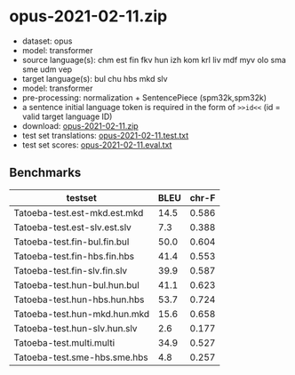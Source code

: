 # opus-2021-02-11.zip

* dataset: opus
* model: transformer
* source language(s): chm est fin fkv hun izh kom krl liv mdf myv olo sma sme udm vep
* target language(s): bul chu hbs mkd slv
* model: transformer
* pre-processing: normalization + SentencePiece (spm32k,spm32k)
* a sentence initial language token is required in the form of `>>id<<` (id = valid target language ID)
* download: [opus-2021-02-11.zip](https://object.pouta.csc.fi/Tatoeba-MT-models/fiu-zls/opus-2021-02-11.zip)
* test set translations: [opus-2021-02-11.test.txt](https://object.pouta.csc.fi/Tatoeba-MT-models/fiu-zls/opus-2021-02-11.test.txt)
* test set scores: [opus-2021-02-11.eval.txt](https://object.pouta.csc.fi/Tatoeba-MT-models/fiu-zls/opus-2021-02-11.eval.txt)

## Benchmarks

| testset               | BLEU  | chr-F |
|-----------------------|-------|-------|
| Tatoeba-test.est-mkd.est.mkd 	| 14.5 	| 0.586 |
| Tatoeba-test.est-slv.est.slv 	| 7.3 	| 0.388 |
| Tatoeba-test.fin-bul.fin.bul 	| 50.0 	| 0.604 |
| Tatoeba-test.fin-hbs.fin.hbs 	| 41.4 	| 0.553 |
| Tatoeba-test.fin-slv.fin.slv 	| 39.9 	| 0.587 |
| Tatoeba-test.hun-bul.hun.bul 	| 41.1 	| 0.623 |
| Tatoeba-test.hun-hbs.hun.hbs 	| 53.7 	| 0.724 |
| Tatoeba-test.hun-mkd.hun.mkd 	| 15.6 	| 0.658 |
| Tatoeba-test.hun-slv.hun.slv 	| 2.6 	| 0.177 |
| Tatoeba-test.multi.multi 	| 34.9 	| 0.527 |
| Tatoeba-test.sme-hbs.sme.hbs 	| 4.8 	| 0.257 |

